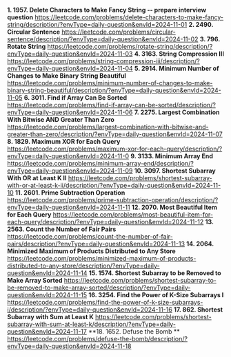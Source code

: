 **1. 1957. Delete Characters to Make Fancy String -- prepare interview question**
https://leetcode.com/problems/delete-characters-to-make-fancy-string/description/?envType=daily-question&envId=2024-11-01
**2. 2490. Circular Sentence**
https://leetcode.com/problems/circular-sentence/description/?envType=daily-question&envId=2024-11-02
**3. 796. Rotate String**
https://leetcode.com/problems/rotate-string/description/?envType=daily-question&envId=2024-11-03
**4. 3163. String Compression III**
https://leetcode.com/problems/string-compression-iii/description/?envType=daily-question&envId=2024-11-04
**5. 2914. Minimum Number of Changes to Make Binary String Beautiful**
https://leetcode.com/problems/minimum-number-of-changes-to-make-binary-string-beautiful/description/?envType=daily-question&envId=2024-11-05
**6. 3011. Find if Array Can Be Sorted**
https://leetcode.com/problems/find-if-array-can-be-sorted/description/?envType=daily-question&envId=2024-11-06
**7. 2275. Largest Combination With Bitwise AND Greater Than Zero**
https://leetcode.com/problems/largest-combination-with-bitwise-and-greater-than-zero/description/?envType=daily-question&envId=2024-11-07
**8. 1829. Maximum XOR for Each Query**
https://leetcode.com/problems/maximum-xor-for-each-query/description/?envType=daily-question&envId=2024-11-0
**9. 3133. Minimum Array End**
https://leetcode.com/problems/minimum-array-end/description/?envType=daily-question&envId=2024-11-09
**10. 3097. Shortest Subarray With OR at Least K II**
https://leetcode.com/problems/shortest-subarray-with-or-at-least-k-ii/description/?envType=daily-question&envId=2024-11-10
**11. 2601. Prime Subtraction Operation**
https://leetcode.com/problems/prime-subtraction-operation/description/?envType=daily-question&envId=2024-11-11
**12. 2070. Most Beautiful Item for Each Query**
https://leetcode.com/problems/most-beautiful-item-for-each-query/description/?envType=daily-question&envId=2024-11-12
**13. 2563. Count the Number of Fair Pairs**
https://leetcode.com/problems/count-the-number-of-fair-pairs/description/?envType=daily-question&envId=2024-11-13
**14. 2064. Minimized Maximum of Products Distributed to Any Store**
https://leetcode.com/problems/minimized-maximum-of-products-distributed-to-any-store/description/?envType=daily-question&envId=2024-11-14
**15. 1574. Shortest Subarray to be Removed to Make Array Sorted**
https://leetcode.com/problems/shortest-subarray-to-be-removed-to-make-array-sorted/description/?envType=daily-question&envId=2024-11-15
**16. 3254. Find the Power of K-Size Subarrays I**
https://leetcode.com/problems/find-the-power-of-k-size-subarrays-i/description/?envType=daily-question&envId=2024-11-16
**17. 862. Shortest Subarray with Sum at Least K**
https://leetcode.com/problems/shortest-subarray-with-sum-at-least-k/description/?envType=daily-question&envId=2024-11-17
**18. 1652. Defuse the Bomb **
https://leetcode.com/problems/defuse-the-bomb/description/?envType=daily-question&envId=2024-11-18